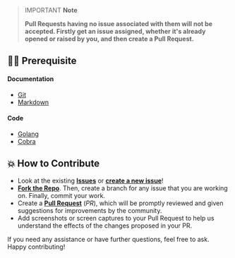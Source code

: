 > IMPORTANT **Note**
>
> **Pull Requests having no issue associated with them will not be accepted. Firstly get an issue assigned, whether it's already opened or raised by you, and then create a Pull Request.**

## 👨‍💻 Prerequisite

#### Documentation

- [Git](https://git-scm.com/)
- [Markdown](https://www.markdownguide.org/basic-syntax/)

#### Code

- [Golang](https://golang.org/)
- [Cobra](https://github.com/spf13/cobra)

## 💥 How to Contribute

- Look at the existing [**Issues**](https://github.com/Pradumnasaraf/GenCLI/issues) or [**create a new issue**](https://github.com/Pradumnasaraf/GenCLI/issues/new/choose)!
- [**Fork the Repo**](https://github.com/Pradumnasaraf/GenCLI/fork). Then, create a branch for any issue that you are working on. Finally, commit your work.
- Create a **[Pull Request](https://github.com/Pradumnasaraf/GenCLI/compare)** (_PR_), which will be promptly reviewed and given suggestions for improvements by the community.
- Add screenshots or screen captures to your Pull Request to help us understand the effects of the changes proposed in your PR.

If you need any assistance or have further questions, feel free to ask. Happy contributing!
